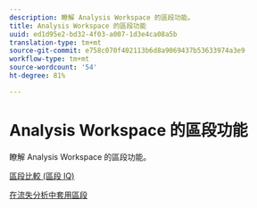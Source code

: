 ```yaml
---
description: 瞭解 Analysis Workspace 的區段功能。
title: Analysis Workspace 的區段功能
uuid: ed1d95e2-bd32-4f03-a007-1d3e4ca08a5b
translation-type: tm+mt
source-git-commit: e758c070f402113b6d8a9069437b53633974a3e9
workflow-type: tm+mt
source-wordcount: '54'
ht-degree: 81%

---
```



# Analysis Workspace 的區段功能

瞭解 Analysis Workspace 的區段功能。

[區段比較 (區段 IQ)](https://docs.adobe.com/content/help/zh-Hant/analytics/analyze/analysis-workspace/panels/segment-comparison/segment-comparison.html)

[在流失分析中套用區段](https://docs.adobe.com/help/en/analytics/analyze/analysis-workspace/visualizations/fallout/compare-segments-fallout.html)
